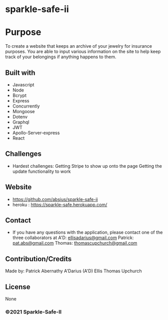 # sparkle-safe-ii


# Purpose

To create a website that keeps an archive of your jewelry for insurance purposes. You are able to input various information on the site to help keep track
of your belongings if anything happens to them.

## Built with

- Javascript
- Node
- Bcrypt
- Express
- Concurrently
- Mongoose
- Dotenv
- Graphql
- JWT
- Apollo-Server-express
- React

## Challenges

- Hardest challenges:
  Getting Stripe to show up onto the page
  Getting the update functionality to work

## Website

- https://github.com/absius/sparkle-safe-ii
- heroku : https://sparkle-safe.herokuapp.com/

## Contact

- If you have any questions with the application, please contact one of the three collaborators at
  A'D: ellisadarius@gmail.com
  Patrick: pat.abs@gmail.com
  Thomas: thomascupchurch@gmail.com

## Contribution/Credits

Made by:
Patrick Abernathy
A'Darius (A'D) Ellis
Thomas Upchurch

## License

None

### ©️2021 Sparkle-Safe-II
